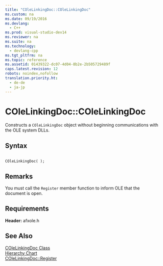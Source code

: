 ```yaml
---
title: "COleLinkingDoc::COleLinkingDoc"
ms.custom: na
ms.date: 09/19/2016
ms.devlang: 
  - C++
ms.prod: visual-studio-dev14
ms.reviewer: na
ms.suite: na
ms.technology: 
  - devlang-cpp
ms.tgt_pltfrm: na
ms.topic: reference
ms.assetid: 01439322-dc07-4d04-8b2e-2b505729489f
caps.latest.revision: 12
robots: noindex,nofollow
translation.priority.ht: 
  - de-de
  - ja-jp
---
```

# COleLinkingDoc::COleLinkingDoc
Constructs a `COleLinkingDoc` object without beginning communications with the OLE system DLLs.  
  
## Syntax  
  
```  
  
COleLinkingDoc( );  
```  
  
## Remarks  
 You must call the `Register` member function to inform OLE that the document is open.  
  
## Requirements  
 **Header:** afxole.h  
  
## See Also  
 [COleLinkingDoc Class](../vs140/COleLinkingDoc-Class.md)   
 [Hierarchy Chart](../vs140/Hierarchy-Chart.md)   
 [COleLinkingDoc::Register](../vs140/COleLinkingDoc--Register.md)